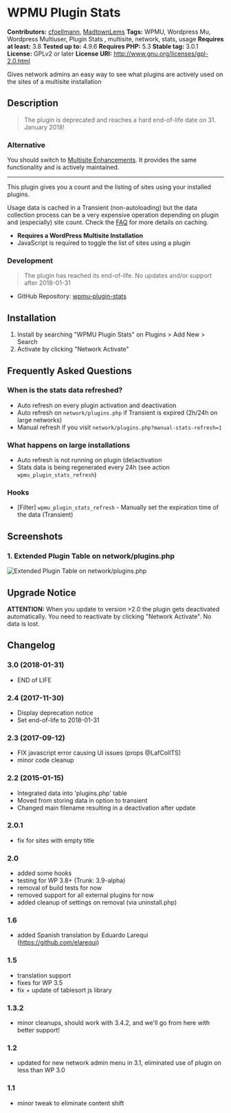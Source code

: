 # WPMU Plugin Stats #
**Contributors:** [cfoellmann](https://profiles.wordpress.org/cfoellmann), [MadtownLems](https://profiles.wordpress.org/MadtownLems)
**Tags:** WPMU, Wordpress Mu, Wordpress Multiuser, Plugin Stats , multisite, network, stats, usage
**Requires at least:** 3.8
**Tested up to:** 4.9.6
**Requires PHP:** 5.3
**Stable tag:** 3.0.1
**License:** GPLv2 or later
**License URI:** http://www.gnu.org/licenses/gpl-2.0.html

Gives network admins an easy way to see what plugins are actively used on the sites of a multisite installation

## Description ##

> The plugin is deprecated and reaches a hard end-of-life date on 31. January 2018!

### Alternative ###
You should switch to [Multisite Enhancements](https://wordpress.org/plugins/multisite-enhancements/). It provides the same functionality and is actively maintained.

---------------

This plugin gives you a count and the listing of sites using your installed plugins.

Usage data is cached in a Transient (non-autoloading) but the data collection process can be a very expensive operation depending on plugin and (especially) site count.
Check the [FAQ](https://wordpress.org/plugins/wpmu-plugin-stats/faq/ "Frequently Asked Questions") for more details on caching.

* __Requires a WordPress Multisite Installation__
* JavaScript is required to toggle the list of sites using a plugin


### Development ###
> The plugin has reached its end-of-life. No updates and/or support after 2018-01-31

* GitHub Repository: [wpmu-plugin-stats](https://github.com/wp-repository/wpmu-plugin-stats)

## Installation ##

1. Install by searching "WPMU Plugin Stats" on Plugins > Add New > Search
2. Activate by clicking "Network Activate"

## Frequently Asked Questions ##

### When is the stats data refreshed? ###

 - Auto refresh on every plugin activation and deactivation
 - Auto refresh on `network/plugins.php` if Transient is expired (2h/24h on large networks)
 - Manual refresh if you visit `network/plugins.php?manual-stats-refresh=1`

### What happens on large installations ###

 - Auto refresh is not running on plugin (de)activation
 - Stats data is being regenerated every 24h (see action `wpmu_plugin_stats_refresh`)

### Hooks ###

 - [Filter] `wpmu_plugin_stats_refresh` - Manually set the expiration time of the data (Transient)

## Screenshots ##

### 1. Extended Plugin Table on network/plugins.php ###
![Extended Plugin Table on network/plugins.php](https://raw.githubusercontent.com/wpstore/wpmu-plugin-stats/develop/.assets/screenshot-1.png)


## Upgrade Notice ##

**ATTENTION:**
When you update to version >2.0 the plugin gets deactivated automatically.
You need to reactivate by clicking "Network Activate". No data is lost.

## Changelog ##
### 3.0 (2018-01-31) ###
 * END of LIFE

### 2.4 (2017-11-30) ###
 * Display deprecation notice
 * Set end-of-life to 2018-01-31

### 2.3 (2017-09-12) ###
 * FIX javascript error causing UI issues (props @LafColITS)
 * minor code cleanup

### 2.2 (2015-01-15) ###
 * Integrated data into 'plugins.php' table
 * Moved from storing data in option to transient
 * Changed main filename resulting in a deactivation after update

### 2.0.1 ###
 * fix for sites with empty title

### 2.0 ###
 * added some hooks
 * testing for WP 3.8+ (Trunk: 3.9-alpha)
 * removal of build tests for now
 * removed support for all external plugins for now
 * added cleanup of settings on removal (via uninstall.php)

### 1.6 ###
* added Spanish translation by Eduardo Larequi (https://github.com/elarequi)

### 1.5 ###
* translation support
* fixes for WP 3.5
* fix + update of tablesort js library

### 1.3.2 ###
* minor cleanups, should work with 3.4.2, and we'll go from here with better support!

### 1.2 ###
* updated for new network admin menu in 3.1, eliminated use of plugin on less than WP 3.0

### 1.1 ###
* minor tweak to eliminate content shift